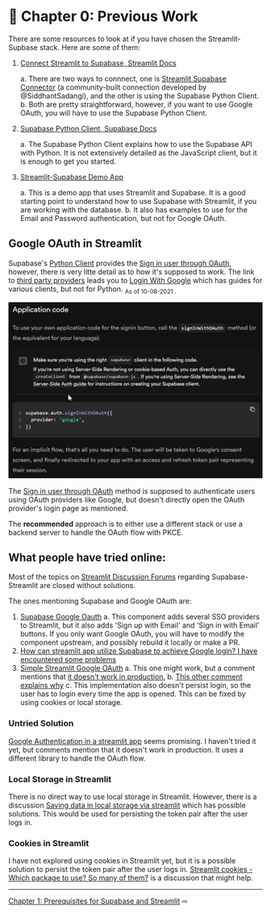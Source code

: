 # 📖 Chapter 0: Previous Work

There are some resources to look at if you have chosen the Streamlit-Supbase stack. Here are some of them:

1. [Connect Streamlit to Supabase, Streamlit Docs](https://docs.streamlit.io/develop/tutorials/databases/supabase)

    a. There are two ways to connnect, one is [Streamlit Supabase Connector](https://st-supabase-connection.streamlit.app/) (a community-built connection developed by @SiddhantSadangi), and the other is using the Supabase Python Client.
    b. Both are pretty straightforward, however, if you want to use Google OAuth, you will have to use the Supabase Python Client.

2. [Supabase Python Client, Supabase Docs](https://supabase.com/docs/reference/python/introduction)

    a. The Supabase Python Client explains how to use the Supabase API with Python. It is not extensively detailed as the JavaScript client, but it is enough to get you started.

3. [Streamlit-Supabase Demo App](https://supabase-demo.streamlit.app/)

    a. This is a demo app that uses Streamlit and Supabase. It is a good starting point to understand how to use Supabase with Streamlit, if you are working with the database.
    b. It also has examples to use for the Email and Password authentication, but not for Google OAuth.

## Google OAuth in Streamlit

Supabase's [Python Client](https://supabase.com/docs/reference/python/introduction) provides the [Sign in user through OAuth](https://supabase.com/docs/reference/python/auth-signinwithoauth), however, there is very litte detail as to how it's supposed to work. The link to [third party providers](https://supabase.com/docs/guides/auth#providers) leads you to [Login With Google](https://supabase.com/docs/guides/auth/social-login/auth-google?queryGroups=platform&platform=web&queryGroups=environment&environment=client&queryGroups=framework&framework=express) which has guides for various clients, but not for Python.
<sub> As of 10-08-2021 .</sub>

![alt text](assets/image.png)

The [Sign in user through OAuth](https://supabase.com/docs/reference/python/auth-signinwithoauth) method is supposed to authenticate users using OAuth providers like Google, but doesn't directly open the OAuth provider's login page as mentioned.

The **recommended** approach is to either use a different stack or use a backend server to handle the OAuth flow with PKCE. 

## What people have tried online:

Most of the topics on [Streamlit Discussion Forums](https://discuss.streamlit.io/) regarding Supabase-Streamlit are closed without solutions. 

The ones mentioning Supabase and Google OAuth are:

1. [Supabase Google Oauth](https://discuss.streamlit.io/t/supabase-google-oauth/57306/2)
    a. This component adds several SSO providers to Streamlit, but it also adds 'Sign up with Email' and 'Sign in with Email' buttons. If you only want Google OAuth, you will have to modify the component upstream, and possibly rebuild it locally or make a PR.
2. [How can streamlit app utilize Supabase to achieve Google login? I have encountered some problems](https://discuss.streamlit.io/t/how-can-streamlit-app-utilize-supabase-to-achieve-google-login-i-have-encountered-some-problems/53299)
3. [Simple Streamlit Google OAuth](https://discuss.streamlit.io/t/simple-streamlit-google-oauth/25629)
    a. This one might work, but a comment mentions that [it doesn't work in production.](https://discuss.streamlit.io/t/simple-streamlit-google-oauth/25629/5)
    b. [This other comment explains why](https://discuss.streamlit.io/t/simple-streamlit-google-oauth/25629/9)
    c. This implementation also doesn't persist login, so the user has to login every time the app is opened. This can be fixed by using cookies or local storage.

### Untried Solution

[Google Authentication in a streamlit app](https://discuss.streamlit.io/t/google-authentication-in-a-streamlit-app/43252/27) seems promising. I haven't tried it yet, but comments mention that it doesn't work in production. It uses a different library to handle the OAuth flow.

### Local Storage in Streamlit

There is no direct way to use local storage in Streamlit. However, there is a discussion [Saving data in local storage via streamlit](https://discuss.streamlit.io/t/saving-data-in-local-storage-via-streamlit/28785/1) which has possible solutions. This would be used for persisting the token pair after the user logs in.

### Cookies in Streamlit

I have not explored using cookies in Streamlit yet, but it is a possible solution to persist the token pair after the user logs in. [Streamlit cookies - Which package to use? So many of them?](https://discuss.streamlit.io/t/streamlit-cookies-which-package-to-use-so-many-of-them/50500/1) is a discussion that might help.

---

[Chapter 1: Prerequisites for Supabase and Streamlit](chapter1.md) ⇨